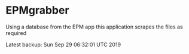 # EPMgrabber
Using a database from the EPM app this application scrapes the files as required


Latest backup: Sun Sep 29 06:32:01 UTC 2019
